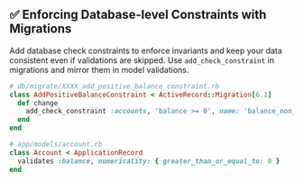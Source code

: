 ## ✅ Enforcing Database-level Constraints with Migrations

Add database check constraints to enforce invariants and keep your data consistent even if validations are skipped. Use `add_check_constraint` in migrations and mirror them in model validations.

```ruby
# db/migrate/XXXX_add_positive_balance_constraint.rb
class AddPositiveBalanceConstraint < ActiveRecord::Migration[6.1]
  def change
    add_check_constraint :accounts, 'balance >= 0', name: 'balance_non_negative'
  end
end

# app/models/account.rb
class Account < ApplicationRecord
  validates :balance, numericality: { greater_than_or_equal_to: 0 }
end
```